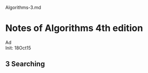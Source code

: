 Algorithms-3.md

Notes of Algorithms 4th edition
================================================================================

Ad  
Init: 18Oct15

3 Searching
--------------------------------------------------------------------------------

